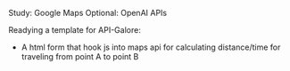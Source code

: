 Study:  Google Maps
Optional: OpenAI APIs

Readying a template for API-Galore:
- A html form that hook js into maps api for calculating distance/time for traveling from point A to point B
